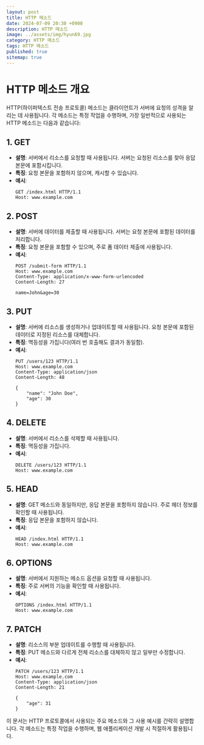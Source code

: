 ```yaml
---
layout: post
title: HTTP 메소드
date: 2024-07-09 20:30 +0900
description: HTTP 메소드
image: ../assets/img/hyun69.jpg
category: HTTP 메소드
tags: HTTP 메소드
published: true
sitemap: true
---
```



# HTTP 메소드 개요

HTTP(하이퍼텍스트 전송 프로토콜) 메소드는 클라이언트가 서버에 요청의 성격을 알리는 데 사용됩니다. 각 메소드는 특정 작업을 수행하며, 가장 일반적으로 사용되는 HTTP 메소드는 다음과 같습니다:

## 1. GET

- **설명**: 서버에서 리소스를 요청할 때 사용됩니다. 서버는 요청된 리소스를 찾아 응답 본문에 포함시킵니다.
- **특징**: 요청 본문을 포함하지 않으며, 캐시할 수 있습니다.
- **예시**:
    ```plaintext
    GET /index.html HTTP/1.1
    Host: www.example.com
    ```

## 2. POST

- **설명**: 서버에 데이터를 제출할 때 사용됩니다. 서버는 요청 본문에 포함된 데이터를 처리합니다.
- **특징**: 요청 본문을 포함할 수 있으며, 주로 폼 데이터 제출에 사용됩니다.
- **예시**:
    ```plaintext
    POST /submit-form HTTP/1.1
    Host: www.example.com
    Content-Type: application/x-www-form-urlencoded
    Content-Length: 27

    name=John&age=30
    ```

## 3. PUT

- **설명**: 서버에 리소스를 생성하거나 업데이트할 때 사용됩니다. 요청 본문에 포함된 데이터로 지정된 리소스를 대체합니다.
- **특징**: 멱등성을 가집니다(여러 번 호출해도 결과가 동일함).
- **예시**:
    ```plaintext
    PUT /users/123 HTTP/1.1
    Host: www.example.com
    Content-Type: application/json
    Content-Length: 48

    {
        "name": "John Doe",
        "age": 30
    }
    ```

## 4. DELETE

- **설명**: 서버에서 리소스를 삭제할 때 사용됩니다.
- **특징**: 멱등성을 가집니다.
- **예시**:
    ```plaintext
    DELETE /users/123 HTTP/1.1
    Host: www.example.com
    ```

## 5. HEAD

- **설명**: GET 메소드와 동일하지만, 응답 본문을 포함하지 않습니다. 주로 헤더 정보를 확인할 때 사용됩니다.
- **특징**: 응답 본문을 포함하지 않습니다.
- **예시**:
    ```plaintext
    HEAD /index.html HTTP/1.1
    Host: www.example.com
    ```

## 6. OPTIONS

- **설명**: 서버에서 지원하는 메소드 옵션을 요청할 때 사용됩니다.
- **특징**: 주로 서버의 기능을 확인할 때 사용됩니다.
- **예시**:
    ```plaintext
    OPTIONS /index.html HTTP/1.1
    Host: www.example.com
    ```

## 7. PATCH

- **설명**: 리소스의 부분 업데이트를 수행할 때 사용됩니다.
- **특징**: PUT 메소드와 다르게 전체 리소스를 대체하지 않고 일부만 수정합니다.
- **예시**:
    ```plaintext
    PATCH /users/123 HTTP/1.1
    Host: www.example.com
    Content-Type: application/json
    Content-Length: 21

    {
        "age": 31
    }
    ```

이 문서는 HTTP 프로토콜에서 사용되는 주요 메소드와 그 사용 예시를 간략히 설명합니다. 각 메소드는 특정 작업을 수행하며, 웹 애플리케이션 개발 시 적절하게 활용됩니다.
